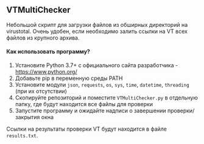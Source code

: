 ## VTMultiChecker
Небольшой скрипт для загрузки файлов из обширных директорий на virustotal. Очень удобен, если необходимо залить ссылки на VT всех файлов из крупного архива.

#### Как использовать программу?
1. Установите Python 3.7+ с официального сайта разработчика - https://www.python.org/
2. Добавьте pip в переменную среды PATH
3. Установите модули `json`, `requests`, `os`, `sys`, `time`, `datetime`, `threading` (при их отсутствии)
4. Скопируйте репозиторий и поместите `VTMultiChecker.py` в отдельную папку, где будут находится все файлы для проверки
5. Запустите программу и ожидайте надписи о завершении проверки/закрытия окна

Ссылки на результаты проверки VT будут находится в файле `results.txt`.
